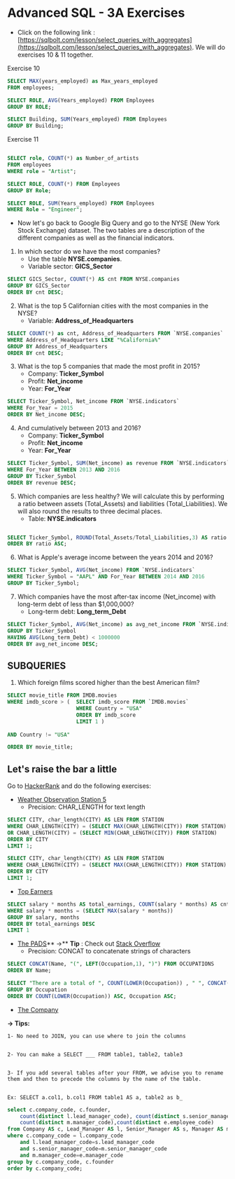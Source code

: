 
# Advanced SQL - 3A Exercises



* Click on the following link :  [https://sqlbolt.com/lesson/select_queries_with_aggregates](https://sqlbolt.com/lesson/select_queries_with_aggregates). We will do exercises 10 & 11 together.

Exercise 10

```sql
SELECT MAX(years_employed) as Max_years_employed
FROM employees;

SELECT ROLE, AVG(Years_employed) FROM Employees
GROUP BY ROLE;

SELECT Building, SUM(Years_employed) FROM Employees
GROUP BY Building;
```

Exercise 11
```sql

SELECT role, COUNT(*) as Number_of_artists
FROM employees
WHERE role = "Artist";

SELECT ROLE, COUNT(*) FROM Employees
GROUP BY Role;

SELECT ROLE, SUM(Years_employed) FROM Employees
WHERE Role = "Engineer";


```


* Now let's go back to Google Big Query and go to the NYSE (New York Stock Exchange) dataset. The two tables are a description of the different companies as well as the financial indicators.


1. In which sector do we have the most companies?
    * Use the table **NYSE.companies**.
    * Variable sector: **GICS_Sector**

```sql
SELECT GICS_Sector, COUNT(*) AS cnt FROM NYSE.companies 
GROUP BY GICS_Sector
ORDER BY cnt DESC;
```



2. What is the top 5 Californian cities with the most companies in the NYSE?
    * Variable: **Address_of_Headquarters**

```sql
SELECT COUNT(*) as cnt, Address_of_Headquarters FROM `NYSE.companies` 
WHERE Address_of_Headquarters LIKE "%California%"
GROUP BY Address_of_Headquarters
ORDER BY cnt DESC;
```

3. What is the top 5 companies that made the most profit in 2015?
    * Company: **Ticker_Symbol**
    * Profit: **Net_income**
    * Year: **For_Year**

```sql
SELECT Ticker_Symbol, Net_income FROM `NYSE.indicators` 
WHERE For_Year = 2015
ORDER BY Net_income DESC;
```

4. And cumulatively between 2013 and 2016?
    * Company: **Ticker_Symbol**
    * Profit: **Net_income**
    * Year: **For_Year**

```sql
SELECT Ticker_Symbol, SUM(Net_income) as revenue FROM `NYSE.indicators` 
WHERE For_Year BETWEEN 2013 AND 2016
GROUP BY Ticker_Symbol
ORDER BY revenue DESC;

```

5. Which companies are less healthy? We will calculate this by performing a ratio between assets (Total_Assets) and liabilities (Total_Liabilities). We will also round the results to three decimal places.
    * Table: **NYSE.indicators** 

```sql

SELECT Ticker_Symbol, ROUND(Total_Assets/Total_Liabilities,3) AS ratio FROM `NYSE.indicators` 
ORDER BY ratio ASC;
```


6. What is Apple's average income between the years 2014 and 2016?

```sql
SELECT Ticker_Symbol, AVG(Net_income) FROM `NYSE.indicators` 
WHERE Ticker_Symbol = "AAPL" AND For_Year BETWEEN 2014 AND 2016
GROUP BY Ticker_Symbol;

```
7. Which companies have the most after-tax income (Net_income) with long-term debt of less than $1,000,000?
    * Long-term debt: **Long_term_Debt**

```sql
SELECT Ticker_Symbol, AVG(Net_income) as avg_net_income FROM `NYSE.indicators`
GROUP BY Ticker_Symbol
HAVING AVG(Long_term_Debt) < 1000000
ORDER BY avg_net_income DESC;

```


## SUBQUERIES



1. Which foreign films scored higher than the best American film?

```sql
SELECT movie_title FROM IMDB.movies
WHERE imdb_score > (  SELECT imdb_score FROM `IMDB.movies` 
                      WHERE Country = "USA" 
                      ORDER BY imdb_score 
                      LIMIT 1 )
                      
AND Country != "USA"

ORDER BY movie_title;
```


## Let's raise the bar a little

Go to [HackerRank](http://hackerrank.com) and do the following exercises:



* [Weather Observation Station 5](https://www.hackerrank.com/challenges/weather-observation-station-5/problem?h_r=next-challenge&h_v=zen&h_r=next-challenge&h_v=zen)
    * Precision: CHAR_LENGTH for text length


```sql
SELECT CITY, char_length(CITY) AS LEN FROM STATION 
WHERE CHAR_LENGTH(CITY) = (SELECT MAX(CHAR_LENGTH(CITY)) FROM STATION)
OR CHAR_LENGTH(CITY) = (SELECT MIN(CHAR_LENGTH(CITY)) FROM STATION)
ORDER BY CITY
LIMIT 1;

SELECT CITY, char_length(CITY) AS LEN FROM STATION 
WHERE CHAR_LENGTH(CITY) = (SELECT MAX(CHAR_LENGTH(CITY)) FROM STATION)
ORDER BY CITY
LIMIT 1;
```

* [Top Earners](https://www.hackerrank.com/challenges/earnings-of-employees/problem?h_r=next-challenge&h_v=zen&h_r=next-challenge&h_v=zen)

```sql
SELECT salary * months AS total_earnings, COUNT(salary * months) AS cnt FROM Employee
WHERE salary * months = (SELECT MAX(salary * months))
GROUP BY salary, months
ORDER BY total_earnings DESC
LIMIT 1
```


* [The PADS](https://www.hackerrank.com/challenges/the-pads/problem)** →** **Tip** : Check out [Stack Overflow](https://stackoverflow.com/questions/20284528/how-to-concat-two-columns-into-one-with-the-existing-column-name-in-mysql)
    * Precision: CONCAT to concatenate strings of characters

```sql
SELECT CONCAT(Name, "(", LEFT(Occupation,1), ")") FROM OCCUPATIONS
ORDER BY Name;

SELECT "There are a total of ", COUNT(LOWER(Occupation)) , " ", CONCAT(LOWER(Occupation), "s.") FROM OCCUPATIONS
GROUP BY Occupation 
ORDER BY COUNT(LOWER(Occupation)) ASC, Occupation ASC;
```

* [The Company](https://www.hackerrank.com/challenges/the-company/problem)

**→ Tips:**

    1- No need to JOIN, you can use where to join the columns


    2- You can make a SELECT ___ FROM table1, table2, table3


    3- If you add several tables after your FROM, we advise you to rename them and then to precede the columns by the name of the table.


    Ex: SELECT a.col1, b.col1 FROM table1 AS a, table2 as b_

```sql
select c.company_code, c.founder, 
    count(distinct l.lead_manager_code), count(distinct s.senior_manager_code), 
    count(distinct m.manager_code),count(distinct e.employee_code) 
from Company AS c, Lead_Manager AS l, Senior_Manager AS s, Manager AS m, Employee AS e 
where c.company_code = l.company_code 
    and l.lead_manager_code=s.lead_manager_code 
    and s.senior_manager_code=m.senior_manager_code 
    and m.manager_code=e.manager_code 
group by c.company_code, c.founder 
order by c.company_code;
```
